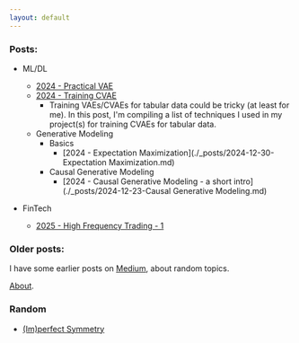 ```yaml
---
layout: default
---
```

<!-- # Vinura Galwaduge

Welcome to My Blog. -->

### Posts:

- ML/DL
    - [2024 - Practical VAE](./404)
    - [2024 - Training CVAE](./404)
        - Training VAEs/CVAEs for tabular data could be tricky (at least for me). In this post, I'm compiling a list of techniques I used in my project(s) for training CVAEs for tabular data.
    - Generative Modeling
        - Basics
            - [2024 - Expectation Maximization](./_posts/2024-12-30-Expectation Maximization.md)
        - Causal Generative Modeling
            - [2024 - Causal Generative Modeling - a short intro](./_posts/2024-12-23-Causal Generative Modeling.md)

- FinTech
    - [2025 - High Frequency Trading - 1](./_posts/2025-09-13-Market%20making%20with%20Avellaneda%20and%20Stoikov.md)

### Older posts:

I have some earlier posts on [Medium](https://vinurad13.medium.com/), about random topics.

[About](./about).

### Random

- [(Im)perfect Symmetry](./random/2024-11-03-Pinery.md)

<script type="text/javascript" id="clustrmaps" src="//clustrmaps.com/map_v2.js?d=IS68amXisjjj1NtFb9AlJdM9_8-mOlbdvYSWGaYr204&cl=ffffff&w=a"></script>

